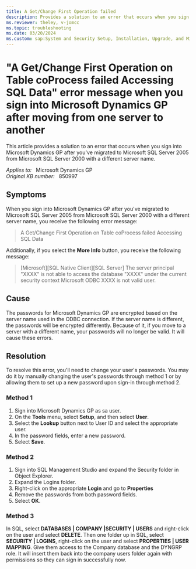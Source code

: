 ```yaml
---
title: A Get/Change First Operation failed
description: Provides a solution to an error that occurs when you sign into Microsoft Dynamics GP after you've migrated to Microsoft SQL Server 2005 from Microsoft SQL Server 2000 with a different server name.
ms.reviewer: theley, v-jomcc
ms.topic: troubleshooting
ms.date: 03/20/2024
ms.custom: sap:System and Security Setup, Installation, Upgrade, and Migrations
---
```

# "A Get/Change First Operation on Table coProcess failed Accessing SQL Data" error message when you sign into Microsoft Dynamics GP after moving from one server to another

This article provides a solution to an error that occurs when you sign into Microsoft Dynamics GP after you've migrated to Microsoft SQL Server 2005 from Microsoft SQL Server 2000 with a different server name.

_Applies to:_ &nbsp; Microsoft Dynamics GP  
_Original KB number:_ &nbsp; 850997

## Symptoms

When you sign into Microsoft Dynamics GP after you've migrated to Microsoft SQL Server 2005 from Microsoft SQL Server 2000 with a different server name, you receive the following error message:
> A Get/Change First Operation on Table coProcess failed Accessing SQL Data

Additionally, if you select the **More Info** button, you receive the following message:
> [Microsoft][SQL Native Client][SQL Server] The server principal "XXXX" is not able to access the database "XXXX" under the current security context Microsoft ODBC XXXX is not valid user.

## Cause

The passwords for Microsoft Dynamics GP are encrypted based on the server name used in the ODBC connection. If the server name is different, the passwords will be encrypted differently. Because of it, if you move to a server with a different name, your passwords will no longer be valid. It will cause these errors.

## Resolution

To resolve this error, you'll need to change your user's passwords. You may do it by manually changing the user's passwords through method 1 or by allowing them to set up a new password upon sign-in through method 2.

### Method 1

1. Sign into Microsoft Dynamics GP as sa user.
2. On the **Tools** menu, select **Setup**, and then select **User**.
3. Select the **Lookup** button next to User ID and select the appropriate user.
4. In the password fields, enter a new password.
5. Select **Save**.

### Method 2

1. Sign into SQL Management Studio and expand the Security folder in Object Explorer.
2. Expand the Logins folder.
3. Right-click on the appropriate **Login** and go to **Properties**
4. Remove the passwords from both password fields.
5. Select **OK**.

### Method 3

In SQL, select **DATABASES | COMPANY |SECURITY | USERS** and right-click on the user and select **DELETE**. Then one folder up in SQL, select **SECURITY | LOGINS**, right-click on the user and select **PROPERTIES | USER MAPPING**. Give them access to the Company database and the DYNGRP role. It will insert them back into the company users folder again with permissions so they can sign in successfully now.
